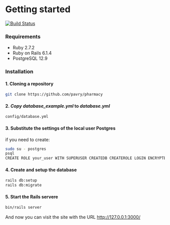 # Getting started

[![Build Status](https://travis-ci.org/joemccann/dillinger.svg?branch=master)](https://travis-ci.org/joemccann/dillinger)

### Requirements

- Ruby 2.7.2
- Ruby on Rails 6.1.4
- PostgreSQL 12.9

### Installation

#### 1. Cloning a repository
```bash
git clone https://github.com/pavry/pharmacy
```
#### 2. *Сopy database_example.yml* to *database.yml*
```bash
config/database.yml
```
#### 3. Substitute the settings of the local user Postgres
if you need to create:
```bash
sudo su - postgres
psql
CREATE ROLE your_user WITH SUPERUSER CREATEDB CREATEROLE LOGIN ENCRYPTED PASSWORD 'your_password';
```

#### 4. Create and setup the database
```bash
rails db:setup
rails db:migrate
```
#### 5. Start the Rails servere

```bash
bin/rails server
```
And now you can visit the site with the URL http://127.0.0.1:3000/


